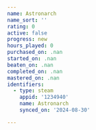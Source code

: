```yaml
---
name: Astronarch
name_sort: ''
rating: 0
active: false
progress: new
hours_played: 0
purchased_on: .nan
started_on: .nan
beaten_on: .nan
completed_on: .nan
mastered_on: .nan
identifiers:
  - type: steam
    appid: '1234940'
    name: Astronarch
    synced_on: '2024-08-30'

---
```

